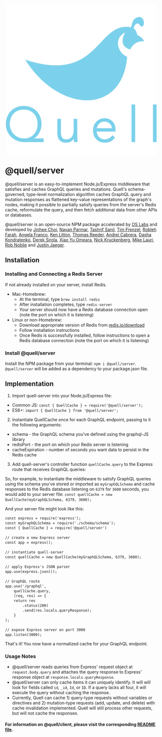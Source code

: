 <p align="center"><img src="./assets/QUELL-nested-LG@0.75x.png" width='500' style="margin-top: 10px; margin-bottom: -10px;"></p>

# @quell/server

@quell/server is an easy-to-implement Node.js/Express middleware that satisfies and caches GraphQL queries and mutations. Quell's schema-governed, type-level normalization algorithm caches GraphQL query and mutation responses as flattened key-value representations of the graph's nodes, making it possible to partially satisfy queries from the server's Redis cache, reformulate the query, and then fetch additional data from other APIs or databases.

@quell/server is an open-source NPM package accelerated by [OS Labs](https://github.com/open-source-labs) and developed by [Jinhee Choi](https://github.com/jcroadmovie), [Nayan Parmar](https://github.com/nparmar1), [Tashrif Sanil](https://github.com/tashrifsanil), [Tim Frenzel](https://github.com/TimFrenzel), [Robleh Farah](https://github.com/farahrobleh), [Angela Franco](https://github.com/ajfranco18), [Ken Litton](https://github.com/kenlitton), [Thomas Reeder](https://github.com/nomtomnom), [Andrei Cabrera](https://github.com/Andreicabrerao), [Dasha Kondratenko](https://github.com/dasha-k), [Derek Sirola](https://github.com/dsirola1), [Xiao Yu Omeara](https://github.com/xyomeara), [Nick Kruckenberg](https://github.com/kruckenberg), [Mike Lauri](https://github.com/MichaelLauri), [Rob Nobile](https://github.com/RobNobile) and [Justin Jaeger](https://github.com/justinjaeger).


## Installation

### Installing and Connecting a Redis Server

If not already installed on your server, install Redis.

- Mac-Homebrew:
  - At the terminal, type `brew install redis`
  - After installation completes, type `redis-server`
  - Your server should now have a Redis database connection open (note the port on which it is listening)
- Linux or non-Homebrew:
  - Download appropriate version of Redis from [redis.io/download](http://redis.io/download)
  - Follow installation instructions
  - Once Redis is successfully installed, follow instructions to open a Redis database connection (note the port on which it is listening)

### Install @quell/server

Install the NPM package from your terminal: `npm i @quell/server`.
`@quell/server` will be added as a dependency to your package.json file.

## Implementation

1. Import quell-server into your Node.js/Express file:

- Common JS: `const { QuellCache } = require('@quell/server');`
- ES6+: `import { QuellCache } from '@quell/server';`

2. Instantiate QuellCache once for each GraphQL endpoint, passing to it the following arguments:

- schema - the GraphQL schema you've defined using the graphql-JS library
- redisPort - the port on which your Redis server is listening
- cacheExpiration - number of seconds you want data to persist in the Redis cache

3. Add quell-server's controller function `quellCache.query` to the Express route that receives GraphQL queries:

So, for example, to instantiate the middleware to satisfy GraphQL queries using the schema you've stored or imported as `myGraphQLSchema` and cache responses to the Redis database listening on `6379` for `3600` seconds, you would add to your server file:
`const quellCache = new QuellCache(myGraphQLSchema, 6379, 3600);`

And your server file might look like this:

```
const express = require('express');
const myGraphQLSchema = require('./schema/schema');
const { QuellCache } = require('@quell/server')

// create a new Express server
const app = express();

// instantiate quell-server
const quellCache = new QuellCache(myGraphQLSchema, 6379, 3600);

// apply Express's JSON parser
app.use(express.json());

// GraphQL route
app.use('/graphql',
    quellCache.query,
    (req, res) => {
    return res
        .status(200)
        .send(res.locals.queryResponse);
    }
);

// expose Express server on port 3000
app.listen(3000);
```

That's it! You now have a normalized cache for your GraphQL endpoint.

### Usage Notes

- @quell/server reads queries from Express' request object at `request.body.query` and attaches the query response to Express' response object at `response.locals.queryResponse`.
- @quell/server can only cache items it can uniquely identify. It will will look for fields called `id`, `_id`, `Id`, or `ID`. If a query lacks all four, it will execute the query without caching the response.
- Currently, Quell can cache 1) query-type requests without variables or directives and 2) mutation-type requests (add, update, and delete) with cache invalidation implemented. Quell will still process other requests, but will not cache the responses.

#### For information on @quell/client, please visit the corresponding [README file](https://github.com/open-source-labs/Quell/tree/master/quell-client).
